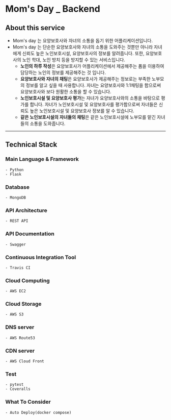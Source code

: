 # Mom's Day _ Backend

## About this service
- Mom's day 는 요양보호사와 자녀의 소통을 돕기 위한 어플리케이션입니다.
- Mom's day 는 단순한 요양보호사와 자녀의 소통을 도와주는 것뿐만 아니라 자녀에게 신뢰도 높은 노인보호시설, 요양보호사의 정보를 알려줍니다. 또한, 요양보호사의 노인 학대, 노인 방치 등을 방지할 수 있는 서비스입니다.
    - **노인의 하루 작성**은 요양보호사가 어플리케이션에서 제공해주는 폼을 이용하여 담당하는 노인의 정보를 제공해주는 것 입니다. 
    - **요양보호사와 자녀의 채팅**은 요양보호사가 제공해주는 정보로는 부족한 노부모의 정보를 알고 싶을 때 사용합니다. 자녀는 요양보호사와 1:1채팅을 함으로써   요양보호사와 보다 원활한 소통을 할 수 있습니다.
    - **노인보호시설 및 요양보호사 평가**는 자녀가 요양보호사와의 소통을 바탕으로 평가를 합니다. 자녀가 노인보호시설 및 요양보호사를 평가함으로써 자녀들은 신뢰도 높은 노인보호시설 및 요양보호사 정보를 알 수 있습니다.
    - **같은 노인보호시설의 자녀들의 채팅**은 같은 노인보호시설에 노부모를 맡긴 자녀들의 소통을 도와줍니다. 

<hr / >

## Technical Stack
### Main Language & Framework
    - Python
    - Flask
### Database
    - MongoDB
### API Architecture
    - REST API
### API Documentation
    - Swagger
### Continuous Integration Tool
    - Travis CI
### Cloud Computing
    - AWS EC2
### Cloud Storage
    - AWS S3
### DNS server
    - AWS Route53
### CDN server
    - AWS Cloud Front
### Test
    - pytest
    - Coveralls
### What To Consider
    - Auto Deploy(docker compose)
